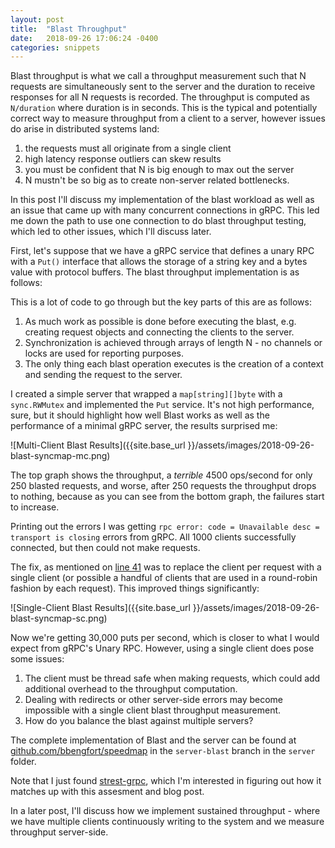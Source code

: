```yaml
---
layout: post
title:  "Blast Throughput"
date:   2018-09-26 17:06:24 -0400
categories: snippets
---
```


Blast throughput is what we call a throughput measurement such that N requests are simultaneously sent to the server and the duration to receive responses for all N requests is recorded. The throughput is computed as `N/duration` where duration is in seconds. This is the typical and potentially correct way to measure throughput from a client to a server, however issues do arise in distributed systems land:

1. the requests must all originate from a single client
2. high latency response outliers can skew results
3. you must be confident that N is big enough to max out the server
4. N mustn't be so big as to create non-server related bottlenecks.

In this post I'll discuss my implementation of the blast workload as well as an issue that came up with many concurrent connections in gRPC. This led me down the path to use one connection to do blast throughput testing, which led to other issues, which I'll discuss later.

First, let's suppose that we have a gRPC service that defines a unary RPC with a `Put()`  interface that allows the storage of a string key and a bytes value with protocol buffers. The blast throughput implementation is as follows:

<script src="https://gist.github.com/bbengfort/6df90d9a684e9a05e8818d0a14c98e9f.js"></script>

This is a lot of code to go through but the key parts of this are as follows:

1. As much work as possible is done before executing the blast, e.g. creating request objects and connecting the clients to the server.
2. Synchronization is achieved through arrays of length N - no channels or locks are used for reporting purposes.
3. The only thing each blast operation executes is the creation of a context and sending the request to the server.

I created a simple server that wrapped a `map[string][]byte` with a `sync.RWMutex` and implemented the `Put` service. It's not high performance, sure, but it should highlight how well Blast works as well as the performance of a minimal gRPC server, the results surprised me:

![Multi-Client Blast Results]({{site.base_url }}/assets/images/2018-09-26-blast-syncmap-mc.png)

The top graph shows the throughput, a _terrible_ 4500 ops/second for only 250 blasted requests, and worse, after 250 requests the throughput drops to nothing, because as you can see from the bottom graph, the failures start to increase.

Printing out the errors I was getting `rpc error: code = Unavailable desc = transport is closing` errors from gRPC. All 1000 clients successfully connected, but then could not make requests.

The fix, as mentioned on [line 41](https://gist.github.com/bbengfort/6df90d9a684e9a05e8818d0a14c98e9f#file-bench-go-L41) was to replace the client per request with a single client (or possible a handful of clients that are used in a round-robin fashion by each request). This improved things significantly:

![Single-Client Blast Results]({{site.base_url }}/assets/images/2018-09-26-blast-syncmap-sc.png)

Now we're getting 30,000 puts per second, which is closer to what I would expect from gRPC's Unary RPC. However, using a single client does pose some issues:

1. The client must be thread safe when making requests, which could add additional overhead to the throughput computation.
2. Dealing with redirects or other server-side errors may become impossible with a single client blast throughput measurement.
3. How do you balance the blast against multiple servers? 

The complete implementation of Blast and the server can be found at [github.com/bbengfort/speedmap](https://github.com/bbengfort/speedmap/tree/server-blast) in the `server-blast` branch in the `server` folder.

Note that I just found [strest-grpc](https://hub.docker.com/r/buoyantio/strest-grpc/), which I'm interested in figuring out how it matches up with this assesment and blog post. 

In a later post, I'll discuss how we implement sustained throughput - where we have multiple clients continuously writing to the system and we measure throughput server-side.

